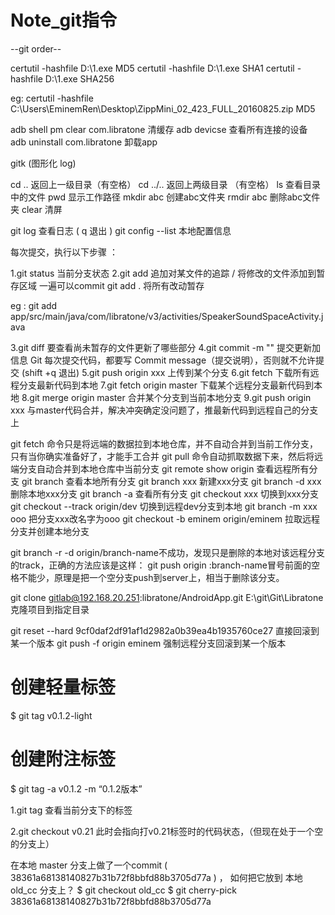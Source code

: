 # Note_git指令




--git order-- 
   


certutil -hashfile D:\1.exe MD5
certutil -hashfile D:\1.exe SHA1
certutil -hashfile D:\1.exe SHA256

eg: certutil -hashfile C:\Users\EminemRen\Desktop\ZippMini_02_423_FULL_20160825.zip MD5


adb shell pm clear com.libratone 清缓存
adb devicse 查看所有连接的设备
adb uninstall com.libratone 卸载app


gitk  (图形化 log)

cd .. 返回上一级目录（有空格） 
cd ../.. 返回上两级目录 （有空格） 
ls 查看目录中的文件 
pwd 显示工作路径
mkdir abc  创建abc文件夹
rmdir abc  删除abc文件夹
clear 清屏
 

git log   查看日志  ( q  退出 )
git config --list  本地配置信息


每次提交，执行以下步骤 ：

1.git status 当前分支状态
2.git add   追加对某文件的追踪 /  将修改的文件添加到暂存区域 一遍可以commit 
  git add . 将所有改动暂存

eg : git add  app/src/main/java/com/libratone/v3/activities/SpeakerSoundSpaceActivity.java

3.git diff  要查看尚未暂存的文件更新了哪些部分
4.git commit -m ""   提交更新加信息 Git 每次提交代码，都要写 Commit message（提交说明），否则就不允许提交   (shift +q 退出)
5.git push origin xxx    上传到某个分支
6.git fetch 下载所有远程分支最新代码到本地
7.git fetch origin master 下载某个远程分支最新代码到本地
8.git merge origin master  合并某个分支到当前本地分支
9.git push origin xxx    与master代码合并，解决冲突确定没问题了，推最新代码到远程自己的分支上


git fetch 命令只是将远端的数据拉到本地仓库，并不自动合并到当前工作分支，只有当你确实准备好了，才能手工合并
git pull 命令自动抓取数据下来，然后将远端分支自动合并到本地仓库中当前分支
git remote show origin 查看远程所有分支
git branch  查看本地所有分支
git branch xxx  新建xxx分支
git branch -d xxx  删除本地xxx分支
git branch -a  查看所有分支
git checkout xxx  切换到xxx分支
git checkout --track origin/dev 切换到远程dev分支到本地
git branch -m xxx ooo  把分支xxx改名字为ooo
git checkout -b eminem origin/eminem 拉取远程分支并创建本地分支    


git branch -r -d origin/branch-name不成功，发现只是删除的本地对该远程分支的track，正确的方法应该是这样：
git push origin :branch-name冒号前面的空格不能少，原理是把一个空分支push到server上，相当于删除该分支。

 
git clone gitlab@192.168.20.251:libratone/AndroidApp.git E:\git\Git\Libratone  克隆项目到指定目录

git reset --hard 9cf0daf2df91af1d2982a0b39ea4b1935760ce27   直接回滚到某一个版本
git push -f origin eminem 强制远程分支回滚到某一个版本
 

# 创建轻量标签
$ git tag v0.1.2-light

# 创建附注标签
$ git tag -a v0.1.2 -m “0.1.2版本”

1.git tag   查看当前分支下的标签

2.git  checkout v0.21   此时会指向打v0.21标签时的代码状态，（但现在处于一个空的分支上）


  在本地 master 分支上做了一个commit ( 38361a68138140827b31b72f8bbfd88b3705d77a ) ， 如何把它放到 本地 old_cc 分支上？ 
$ git checkout old_cc
$ git cherry-pick 38361a68138140827b31b72f8bbfd88b3705d77a 
